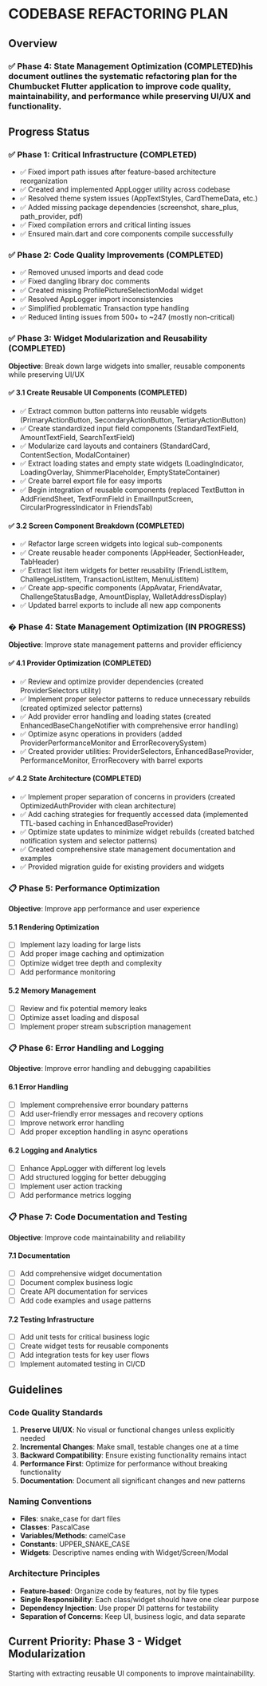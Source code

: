 # CODEBASE REFACTORING PLAN

## Overview
### ✅ Phase 4: State Management Optimization (COMPLETED)his document outlines the systematic refactoring plan for the Chumbucket Flutter application to improve code quality, maintainability, and performance while preserving UI/UX and functionality.

## Progress Status

### ✅ Phase 1: Critical Infrastructure (COMPLETED)
- ✅ Fixed import path issues after feature-based architecture reorganization
- ✅ Created and implemented AppLogger utility across codebase
- ✅ Resolved theme system issues (AppTextStyles, CardThemeData, etc.)
- ✅ Added missing package dependencies (screenshot, share_plus, path_provider, pdf)
- ✅ Fixed compilation errors and critical linting issues
- ✅ Ensured main.dart and core components compile successfully

### ✅ Phase 2: Code Quality Improvements (COMPLETED)
- ✅ Removed unused imports and dead code
- ✅ Fixed dangling library doc comments
- ✅ Created missing ProfilePictureSelectionModal widget
- ✅ Resolved AppLogger import inconsistencies
- ✅ Simplified problematic Transaction type handling
- ✅ Reduced linting issues from 500+ to ~247 (mostly non-critical)

### ✅ Phase 3: Widget Modularization and Reusability (COMPLETED)
**Objective**: Break down large widgets into smaller, reusable components while preserving UI/UX

#### ✅ 3.1 Create Reusable UI Components (COMPLETED)
- ✅ Extract common button patterns into reusable widgets (PrimaryActionButton, SecondaryActionButton, TertiaryActionButton)
- ✅ Create standardized input field components (StandardTextField, AmountTextField, SearchTextField)
- ✅ Modularize card layouts and containers (StandardCard, ContentSection, ModalContainer)
- ✅ Extract loading states and empty state widgets (LoadingIndicator, LoadingOverlay, ShimmerPlaceholder, EmptyStateContainer)
- ✅ Create barrel export file for easy imports
- ✅ Begin integration of reusable components (replaced TextButton in AddFriendSheet, TextFormField in EmailInputScreen, CircularProgressIndicator in FriendsTab)

#### ✅ 3.2 Screen Component Breakdown (COMPLETED)
- ✅ Refactor large screen widgets into logical sub-components
- ✅ Create reusable header components (AppHeader, SectionHeader, TabHeader)  
- ✅ Extract list item widgets for better reusability (FriendListItem, ChallengeListItem, TransactionListItem, MenuListItem)
- ✅ Create app-specific components (AppAvatar, FriendAvatar, ChallengeStatusBadge, AmountDisplay, WalletAddressDisplay)
- ✅ Updated barrel exports to include all new app components

### � Phase 4: State Management Optimization (IN PROGRESS)
**Objective**: Improve state management patterns and provider efficiency

#### ✅ 4.1 Provider Optimization (COMPLETED)
- ✅ Review and optimize provider dependencies (created ProviderSelectors utility)
- ✅ Implement proper selector patterns to reduce unnecessary rebuilds (created optimized selector patterns)
- ✅ Add provider error handling and loading states (created EnhancedBaseChangeNotifier with comprehensive error handling)
- ✅ Optimize async operations in providers (added ProviderPerformanceMonitor and ErrorRecoverySystem)
- ✅ Created provider utilities: ProviderSelectors, EnhancedBaseProvider, PerformanceMonitor, ErrorRecovery with barrel exports

#### ✅ 4.2 State Architecture (COMPLETED)
- ✅ Implement proper separation of concerns in providers (created OptimizedAuthProvider with clean architecture)
- ✅ Add caching strategies for frequently accessed data (implemented TTL-based caching in EnhancedBaseProvider)
- ✅ Optimize state updates to minimize widget rebuilds (created batched notification system and selector patterns)
- ✅ Created comprehensive state management documentation and examples
- ✅ Provided migration guide for existing providers and widgets

### 📋 Phase 5: Performance Optimization
**Objective**: Improve app performance and user experience

#### 5.1 Rendering Optimization
- [ ] Implement lazy loading for large lists
- [ ] Add proper image caching and optimization
- [ ] Optimize widget tree depth and complexity
- [ ] Add performance monitoring

#### 5.2 Memory Management
- [ ] Review and fix potential memory leaks
- [ ] Optimize asset loading and disposal
- [ ] Implement proper stream subscription management

### 📋 Phase 6: Error Handling and Logging
**Objective**: Improve error handling and debugging capabilities

#### 6.1 Error Handling
- [ ] Implement comprehensive error boundary patterns
- [ ] Add user-friendly error messages and recovery options
- [ ] Improve network error handling
- [ ] Add proper exception handling in async operations

#### 6.2 Logging and Analytics
- [ ] Enhance AppLogger with different log levels
- [ ] Add structured logging for better debugging
- [ ] Implement user action tracking
- [ ] Add performance metrics logging

### 📋 Phase 7: Code Documentation and Testing
**Objective**: Improve code maintainability and reliability

#### 7.1 Documentation
- [ ] Add comprehensive widget documentation
- [ ] Document complex business logic
- [ ] Create API documentation for services
- [ ] Add code examples and usage patterns

#### 7.2 Testing Infrastructure
- [ ] Add unit tests for critical business logic
- [ ] Create widget tests for reusable components
- [ ] Add integration tests for key user flows
- [ ] Implement automated testing in CI/CD

## Guidelines

### Code Quality Standards
1. **Preserve UI/UX**: No visual or functional changes unless explicitly needed
2. **Incremental Changes**: Make small, testable changes one at a time
3. **Backward Compatibility**: Ensure existing functionality remains intact
4. **Performance First**: Optimize for performance without breaking functionality
5. **Documentation**: Document all significant changes and new patterns

### Naming Conventions
- **Files**: snake_case for dart files
- **Classes**: PascalCase
- **Variables/Methods**: camelCase
- **Constants**: UPPER_SNAKE_CASE
- **Widgets**: Descriptive names ending with Widget/Screen/Modal

### Architecture Principles
- **Feature-based**: Organize code by features, not by file types
- **Single Responsibility**: Each class/widget should have one clear purpose
- **Dependency Injection**: Use proper DI patterns for testability
- **Separation of Concerns**: Keep UI, business logic, and data separate

## Current Priority: Phase 3 - Widget Modularization
Starting with extracting reusable UI components to improve maintainability.
